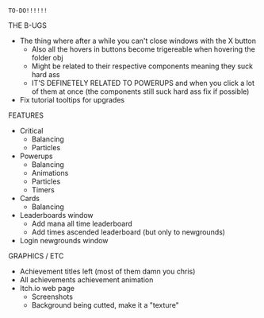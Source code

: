 <!-- ================ -->
	TO-DO!!!!!!
<!-- ================ -->

THE B-UGS
- The thing where after a while you can't close windows with the X button
	* Also all the hovers in buttons become trigereable when hovering the folder obj
	* Might be related to their respective components meaning they suck hard ass
	* IT'S DEFINETELY RELATED TO POWERUPS and when you click a lot of them at once (the components still suck hard ass fix if possible)
- Fix tutorial tooltips for upgrades

FEATURES
- Critical
	* Balancing
	* Particles
- Powerups
	* Balancing
	* Animations
	* Particles
	* Timers
- Cards
	* Balancing
- Leaderboards window
	* Add mana all time leaderboard
	* Add times ascended leaderboard (but only to newgrounds)
- Login newgrounds window

GRAPHICS / ETC
- Achievement titles left (most of them damn you chris)
- All achievements achievement animation
- Itch.io web page
	* Screenshots
	* Background being cutted, make it a "texture"